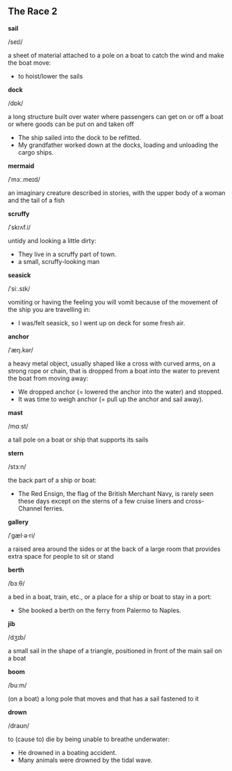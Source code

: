 ## The Race 2

**sail**

/seɪl/

a sheet of material attached to a pole on a boat to catch the wind and make the boat move:

* to hoist/lower the sails

**dock**

/dɒk/

a long structure built over water where passengers can get on or off a boat or where goods can be put on and taken off

* The ship sailed into the dock to be refitted.
* My grandfather worked down at the docks, loading and unloading the cargo ships.

**mermaid**

/ˈmɜː.meɪd/

an imaginary creature described in stories, with the upper body of a woman and the tail of a fish

**scruffy**

/ˈskrʌf.i/

untidy and looking a little dirty:

* They live in a scruffy part of town.
* a small, scruffy-looking man

**seasick**

/ˈsiː.sɪk/

vomiting or having the feeling you will vomit because of the movement of the ship you are travelling in:

* I was/felt seasick, so I went up on deck for some fresh air.

**anchor**

/ˈæŋ.kər/

a heavy metal object, usually shaped like a cross with curved arms, on a strong rope or chain, that is dropped from a boat into the water to prevent the boat from moving away:

* We dropped anchor (= lowered the anchor into the water) and stopped.
* It was time to weigh anchor (= pull up the anchor and sail away).

**mast**

/mɑːst/

a tall pole on a boat or ship that supports its sails

**stern**

/stɜːn/

the back part of a ship or boat:

* The Red Ensign, the flag of the British Merchant Navy, is rarely seen these days except on the sterns of a few cruise liners and cross-Channel ferries.

**gallery**

/ˈɡæl·ə·ri/

a raised area around the sides or at the back of a large room that provides extra space for people to sit or stand

**berth**

/bɜːθ/

a bed in a boat, train, etc., or a place for a ship or boat to stay in a port:

* She booked a berth on the ferry from Palermo to Naples.

**jib**

/dʒɪb/

a small sail in the shape of a triangle, positioned in front of the main sail on a boat

**boom**

/buːm/

(on a boat) a long pole that moves and that has a sail fastened to it

**drown**

/draʊn/

to (cause to) die by being unable to breathe underwater:

* He drowned in a boating accident.
* Many animals were drowned by the tidal wave.
